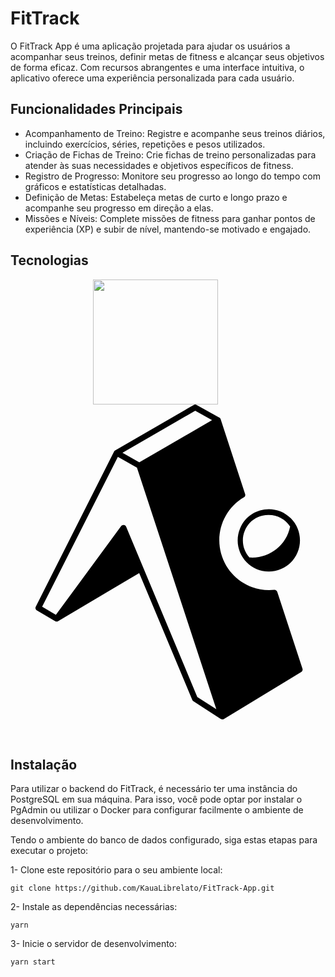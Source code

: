 # FitTrack

O FitTrack App é uma aplicação projetada para ajudar os usuários a acompanhar seus treinos, definir metas de fitness e alcançar seus objetivos de forma eficaz. Com recursos abrangentes e uma interface intuitiva, o aplicativo oferece uma experiência personalizada para cada usuário.

## Funcionalidades Principais

- Acompanhamento de Treino: Registre e acompanhe seus treinos diários, incluindo exercícios, séries, repetições e pesos utilizados.
- Criação de Fichas de Treino: Crie fichas de treino personalizadas para atender às suas necessidades e objetivos específicos de fitness.
- Registro de Progresso: Monitore seu progresso ao longo do tempo com gráficos e estatísticas detalhadas.
- Definição de Metas: Estabeleça metas de curto e longo prazo e acompanhe seu progresso em direção a elas.
- Missões e Níveis: Complete missões de fitness para ganhar pontos de experiência (XP) e subir de nível, mantendo-se motivado e engajado.

## Tecnologias

<div align="center">
  <img width=200 align="center" src="https://cdn.jsdelivr.net/gh/devicons/devicon@latest/icons/react/react-original.svg" />
  &nbsp;
  &nbsp;
  &nbsp;
  &nbsp;
  &nbsp;
<?xml version="1.0" encoding="utf-8"?><!-- Uploaded to: SVG Repo, www.svgrepo.com, Generator: SVG Repo Mixer Tools -->
<svg fill="#000000" width="800px" height="800px" viewBox="0 0 32 32" xmlns="http://www.w3.org/2000/svg">
  <path d="M24.292 15.547c1.968 0.131 3.729-1.213 4.115-3.145-0.475-0.735-1.287-1.177-2.161-1.177-2.272-0.052-3.491 2.651-1.953 4.323zM15.115 4.697l5.359-3.104-1.708-0.963-7.391 4.281 0.589 0.328 1.119 0.629 2.032-1.176zM21.161 1.307c0.089 0.027 0.161 0.1 0.188 0.188l2.484 7.593c0.047 0.131-0.005 0.272-0.125 0.344-1.968 1.156-2.916 3.489-2.317 5.693 0.656 2.391 2.937 3.953 5.401 3.703 0.135-0.011 0.265 0.073 0.307 0.203l2.563 7.803c0.041 0.131-0.011 0.271-0.125 0.344l-7.859 4.771c-0.037 0.021-0.084 0.036-0.131 0.036-0.068 0.016-0.14 0-0.203-0.041l-2.765-1.797c-0.048-0.031-0.084-0.077-0.109-0.129l-5.396-12.896-8.219 4.875c-0.016 0.011-0.037 0.021-0.052 0.032-0.084 0.036-0.183 0.025-0.261-0.021l-1.859-1.093c-0.136-0.073-0.188-0.245-0.115-0.381l7.953-15.749c0.025-0.057 0.077-0.104 0.135-0.131l7.959-4.609c0.088-0.052 0.197-0.057 0.292-0.005zM12.839 6.407l-1.932-1.089-7.693 15.229 1.396 0.823 6.631-9.015c0.063-0.089 0.167-0.136 0.271-0.12 0.104 0.011 0.192 0.077 0.235 0.177l7.228 17.296 1.933 1.251-8.063-24.552zM26.245 16.964c-2.256 0-3.787-2.292-2.923-4.376 0.86-2.083 3.563-2.619 5.156-1.025 0.595 0.593 0.928 1.396 0.928 2.235 0.005 1.749-1.412 3.167-3.161 3.167z"/>
</svg>

  &nbsp;
  &nbsp;
  &nbsp;
  &nbsp;
</div>

## Instalação
Para utilizar o backend do FitTrack, é necessário ter uma instância do PostgreSQL em sua máquina. 
Para isso, você pode optar por instalar o PgAdmin ou utilizar o Docker para configurar facilmente o ambiente de desenvolvimento.

Tendo o ambiente do banco de dados configurado, siga estas etapas para executar o projeto:

1- Clone este repositório para o seu ambiente local:
```
git clone https://github.com/KauaLibrelato/FitTrack-App.git
```

2- Instale as dependências necessárias:
```
yarn
```

3- Inicie o servidor de desenvolvimento:
```
yarn start
```
